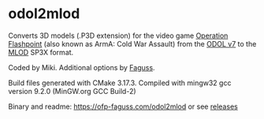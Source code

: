 # odol2mlod

Converts 3D models (.P3D extension) for the video game [Operation Flashpoint](https://en.wikipedia.org/wiki/Operation_Flashpoint:_Cold_War_Crisis) (also known as ArmA: Cold War Assault) from the [ODOL v7](https://community.bistudio.com/wiki/P3D_File_Format_-_ODOLV7) to the [MLOD](https://community.bistudio.com/wiki/P3D_File_Format_-_MLOD) SP3X format.

Coded by Miki. Additional options by [Faguss](https://ofp-faguss.com).

Build files generated with CMake 3.17.3. Compiled with mingw32 gcc version 9.2.0 (MinGW.org GCC Build-2)

Binary and readme: https://ofp-faguss.com/odol2mlod or see [releases](https://github.com/Faguss/odol2mlod/releases)
